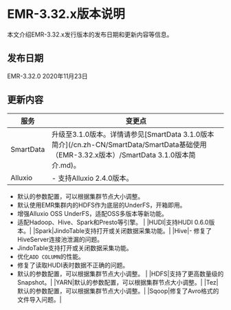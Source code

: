 # EMR-3.32.x版本说明

本文介绍EMR-3.32.x发行版本的发布日期和更新内容等信息。

## 发布日期

EMR-3.32.0 2020年11月23日

## 更新内容

|服务|变更点|
|--|---|
|SmartData|升级至3.1.0版本。详情请参见[SmartData 3.1.0版本简介](/cn.zh-CN/SmartData/SmartData基础使用（EMR-3.32.x版本）/SmartData 3.1.0版本简介.md)。 |
|Alluxio|-   支持Alluxio 2.4.0版本。
-   默认的参数配置，可以根据集群节点大小调整。
-   默认使用EMR集群内的HDFS作为底层的UnderFS，开箱即用。
-   增强Alluxio OSS UnderFS，适配OSS多版本等新功能。
-   适配Hadoop、Hive、Spark和Presto等引擎。 |
|HUDI|支持HUDI 0.6.0版本。|
|Spark|JindoTable支持打开或关闭数据采集功能。|
|Hive|-   修复了HiveServer连接池泄漏的问题。
-   JindoTable支持打开或关闭数据采集功能。
-   优化`ADD COLUMN`的性能。
-   修复了读取HUDI表时数据不正确的问题。
-   默认的参数配置，可以根据集群节点大小调整。 |
|HDFS|支持了更高数量级的Snapshot。|
|YARN|默认的参数配置，可以根据集群节点大小调整。|
|Tez|默认的参数配置，可以根据集群节点大小调整。|
|Sqoop|修复了Avro格式的文件导入问题。|

